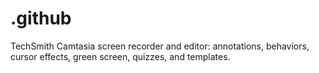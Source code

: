# .github
TechSmith Camtasia screen recorder and editor: annotations, behaviors, cursor effects, green screen, quizzes, and templates.

